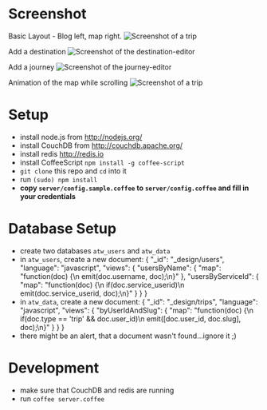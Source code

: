 # Screenshot

Basic Layout - Blog left, map right.
![Screenshot of a trip](http://f.cl.ly/items/3Z331u1W2j0l363P0C38/Screen%20Shot%202013-10-27%20at%2010.22.30.png)

Add a destination
![Screenshot of the destination-editor](http://f.cl.ly/items/3D0G3i0j1D250L3G2d3Y/Screen%20Shot%202013-10-27%20at%2010.26.25.png)

Add a journey
![Screenshot of the journey-editor](http://f.cl.ly/items/3o1s2C3W3T2V1n2l3z3L/Screen%20Shot%202013-10-27%20at%2010.28.33.png)

Animation of the map while scrolling
![Screenshot of a trip](http://f.cl.ly/items/1c2E3z2O3Z0y0X3W2q0I/map%20animation.gif)

# Setup

- install node.js from <http://nodejs.org/>
- install CouchDB from <http://couchdb.apache.org/>
- install redis <http://redis.io>
- install CoffeeScript `npm install -g coffee-script`
- `git clone` this repo and `cd` into it
- run `(sudo) npm install`
- __copy `server/config.sample.coffee` to `server/config.coffee` and fill in your credentials__

# Database Setup

- create two databases `atw_users` and `atw_data`
- in `atw_users`, create a new document:
    {
      "_id": "_design/users",
      "language": "javascript",
      "views": {
          "usersByName": {
              "map": "function(doc) {\n  emit(doc.username, doc);\n}"
          },
          "usersByServiceId": {
              "map": "function(doc) {\n  if(doc.service_userid)\n    emit(doc.service_userid, doc);\n}"
          }
      }
    }
- in `atw_data`, create a new document:
    {
      "_id": "_design/trips",
      "language": "javascript",
      "views": {
          "byUserIdAndSlug": {
              "map": "function(doc) {\n  if(doc.type == 'trip' && doc.user_id)\n    emit([doc.user_id, doc.slug], doc);\n}"
          }
      }
    }
- there might be an alert, that a document wasn't found...ignore it ;)

# Development

- make sure that CouchDB and redis are running
- run `coffee server.coffee`

